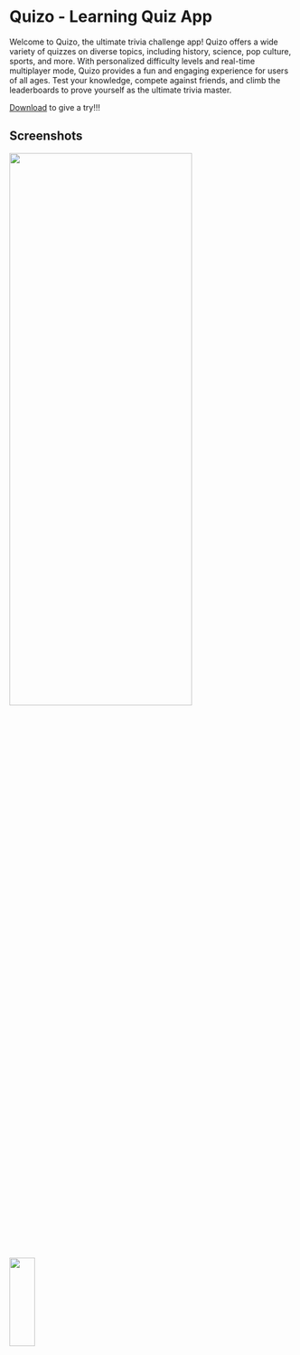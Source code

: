 
# Quizo - Learning Quiz App

Welcome to Quizo, the ultimate trivia challenge app! Quizo offers a wide variety of quizzes on diverse topics, including history, science, pop culture, sports, and more. With personalized difficulty levels and real-time multiplayer mode, Quizo provides a fun and engaging experience for users of all ages. Test your knowledge, compete against friends, and climb the leaderboards to prove yourself as the ultimate trivia master.


[Download](https://quizo.fun/download) to give a try!!!


## Screenshots

<img src="https://firebasestorage.googleapis.com/v0/b/quiz-a192b.appspot.com/o/Onboard%20ArtWork%201.png?alt=media&token=73f6e05d-b724-42c5-a757-496ee49f003e" width="80%" height="50%">
<img src="https://firebasestorage.googleapis.com/v0/b/quiz-a192b.appspot.com/o/Home%20Screen%20Prototype.png?alt=media&token=68d125c7-26e8-46fa-a7f0-8222c66e6bba" width="30%" height="20%"> 


